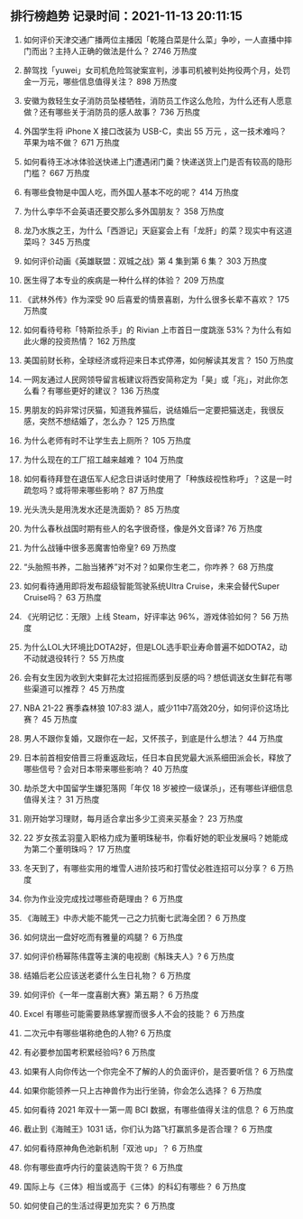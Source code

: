 
## 排行榜趋势 记录时间：2021-11-13 20:11:15
  
  1. 如何评价天津交通广播两位主播因「乾隆白菜是什么菜」争吵，一人直播中摔门而出？主持人正确的做法是什么？ 2746 万热度
    
  2. 醉驾找「yuwei」女司机危险驾驶案宣判，涉事司机被判处拘役两个月，处罚金一万元，哪些信息值得关注？ 898 万热度
    
  3. 安徽为救轻生女子消防员坠楼牺牲，消防员工作这么危险，为什么还有人愿意做？还有哪些关于消防员的感人故事？ 736 万热度
    
  4. 外国学生将 iPhone X 接口改装为 USB-C，卖出 55 万元 ，这一技术难吗？苹果为啥不做？ 671 万热度
    
  5. 如何看待王冰冰体验送快递上门遭遇闭门羹？快递送货上门是否有较高的隐形门槛？ 667 万热度
    
  6. 有哪些食物是中国人吃，而外国人基本不吃的呢？ 414 万热度
    
  7. 为什么李华不会英语还要交那么多外国朋友？ 358 万热度
    
  8. 龙乃水族之王，为什么「西游记」天庭宴会上有「龙肝」的菜？现实中有这道菜吗？ 345 万热度
    
  9. 如何评价动画《英雄联盟：双城之战》第 4 集到第 6 集？ 303 万热度
    
  10. 医生得了本专业的疾病是一种什么样的体验？ 209 万热度
    
  11. 《武林外传》作为深受 90 后喜爱的情景喜剧，为什么很多长辈不喜欢？ 175 万热度
    
  12. 如何看待号称「特斯拉杀手」的 Rivian 上市首日一度跳涨 53%？为什么有如此火爆的投资热情？ 162 万热度
    
  13. 美国前财长称，全球经济或将迎来日本式停滞，如何解读其发言？ 150 万热度
    
  14. 一网友通过人民网领导留言板建议将西安简称定为「昊」或「兆」，对此你怎么看？有哪些更好的建议？ 136 万热度
    
  15. 男朋友的妈非常讨厌猫，知道我养猫后，说结婚后一定要把猫送走，我很反感，突然不想结婚了，怎么办？ 125 万热度
    
  16. 为什么老师有时不让学生去上厕所？ 105 万热度
    
  17. 为什么现在的工厂招工越来越难？ 104 万热度
    
  18. 如何看待拜登在退伍军人纪念日讲话时使用了「种族歧视性称呼」？这是一时疏忽吗？或将带来哪些影响？ 87 万热度
    
  19. 光头洗头是用洗发水还是洗面奶？ 85 万热度
    
  20. 为什么春秋战国时期有些人的名字很奇怪，像是外文音译? 76 万热度
    
  21. 为什么战锤中很多恶魔害怕帝皇? 69 万热度
    
  22. “头胎照书养，二胎当猪养”对不对？如果你生老二，你咋养？ 68 万热度
    
  23. 如何看待通用即将发布超级智能驾驶系统Ultra Cruise，未来会替代Super Cruise吗？ 63 万热度
    
  24. 《光明记忆：无限》上线 Steam，好评率达 96%，游戏体验如何？ 56 万热度
    
  25. 为什么LOL大环境比DOTA2好，但是LOL选手职业寿命普遍不如DOTA2，动不动就退役转行？ 55 万热度
    
  26. 会有女生因为收到大束鲜花太过招摇而感到反感的吗？想低调送女生鲜花有哪些渠道可以推荐？ 45 万热度
    
  27. NBA 21-22 赛季森林狼 107:83 湖人，威少11中7高效20分，如何评价这场比赛？ 45 万热度
    
  28. 男人不跟你复婚，又跟你在一起，又怀孩子，到底是什么想法？ 44 万热度
    
  29. 日本前首相安倍晋三将重返政坛，任日本自民党最大派系细田派会长，释放了哪些信号？会对日本带来哪些影响？ 40 万热度
    
  30. 劫杀芝大中国留学生嫌犯落网「年仅 18 岁被控一级谋杀」，还有哪些详细信息值得关注？ 31 万热度
    
  31. 刚开始学习理财，每月适合拿出多少工资来买基金？ 23 万热度
    
  32. 22 岁女孩孟羽童入职格力成为董明珠秘书，你看好她的职业发展吗？她能成为第二个董明珠吗？ 17 万热度
    
  33. 冬天到了，有哪些实用的堆雪人进阶技巧和打雪仗必胜连招可以分享？ 6 万热度
    
  34. 你为作业没完成找过哪些奇葩理由？ 6 万热度
    
  35. 《海贼王》中赤犬能不能凭一己之力抗衡七武海全团？ 6 万热度
    
  36. 如何烧出一盘好吃而有雅量的鸡腿？ 6 万热度
    
  37. 如何评价杨幂陈伟霆等主演的电视剧《斛珠夫人》? 6 万热度
    
  38. 结婚后老公应该送老婆什么生日礼物？ 6 万热度
    
  39. 如何评价《一年一度喜剧大赛》第五期？ 6 万热度
    
  40. Excel 有哪些可能需要熟练掌握而很多人不会的技能？ 6 万热度
    
  41. 二次元中有哪些堪称绝色的人物? 6 万热度
    
  42. 有必要参加国考积累经验吗? 6 万热度
    
  43. 如果有人向你传达一个你完全不了解的人的负面评价，是否要听信？ 6 万热度
    
  44. 如果你能领养一只上古神兽作为出行坐骑，你会怎么选择？ 6 万热度
    
  45. 如何看待 2021 年双十一第一周 BCI 数据，有哪些值得关注的信息？ 6 万热度
    
  46. 截止到《海贼王》1031 话，你们认为路飞打赢凯多是否合理？ 6 万热度
    
  47. 如何看待原神角色池新机制「双池 up」？ 6 万热度
    
  48. 你有哪些直呼内行的童装选购干货？ 6 万热度
    
  49. 国际上与《三体》相当或高于《三体》的科幻有哪些？ 6 万热度
    
  50. 如何使自己的生活过得更加充实？ 6 万热度
    